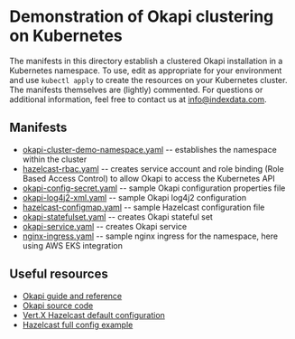 # Demonstration of Okapi clustering on Kubernetes

The manifests in this directory establish a clustered Okapi installation in a Kubernetes namespace. To use, edit as appropriate for your environment and use `kubectl apply` to create the resources on your Kubernetes cluster. The manifests themselves are (lightly) commented. For questions or additional information, feel free to contact us at [info@indexdata.com](mailto:info@indexdata.com).

## Manifests

* [okapi-cluster-demo-namespace.yaml](okapi-cluster-demo-namespace.yaml) -- establishes the namespace within the cluster
* [hazelcast-rbac.yaml](hazelcast-rbac.yaml) -- creates service account and role binding (Role Based Access Control) to allow Okapi to access the Kubernetes API
* [okapi-config-secret.yaml](okapi-config-secret.yaml) -- sample Okapi configuration properties file
* [okapi-log4j2-xml.yaml](okapi-log4j2-xml.yaml) -- sample Okapi log4j2 configuration
* [hazelcast-configmap.yaml](hazelcast-configmap.yaml) -- sample Hazelcast configuration file
* [okapi-statefulset.yaml](okapi-statefulset.yaml) -- creates Okapi stateful set
* [okapi-service.yaml](okapi-service.yaml) -- creates Okapi service
* [nginx-ingress.yaml](nginx-ingress.yaml) -- sample nginx ingress for the namespace, here using AWS EKS integration

## Useful resources

* [Okapi guide and reference](https://github.com/folio-org/okapi/blob/master/doc/guide.md)
* [Okapi source code](https://github.com/folio-org/okapi)
* [Vert.X Hazelcast default configuration](https://github.com/vert-x3/vertx-hazelcast/blob/master/src/main/resources/default-cluster.xml)
* [Hazelcast full config example](https://github.com/hazelcast/hazelcast/blob/4.2.z/hazelcast/src/main/resources/hazelcast-full-example.xml)
